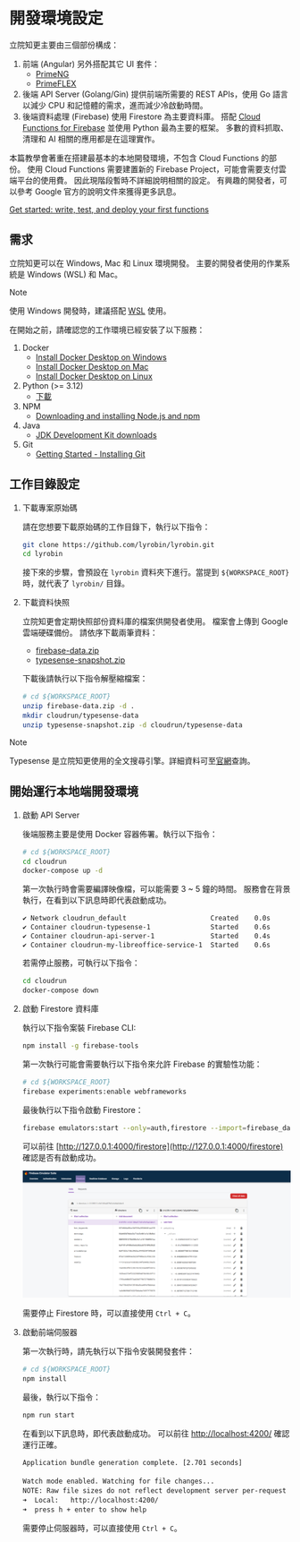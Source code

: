 # 開發環境設定

立院知更主要由三個部份構成：

1. 前端 (Angular)
    另外搭配其它 UI 套件：
    - [PrimeNG](https://primeng.org/)
    - [PrimeFLEX](https://primeflex.org/)
2. 後端 API Server (Golang/Gin)
    提供前端所需要的 REST APIs，使用 Go 語言以減少 CPU 和記憶體的需求，進而減少冷啟動時間。
3. 後端資料處理 (Firebase)
    使用 Firestore 為主要資料庫。
    搭配 [Cloud Functions for Firebase](https://firebase.google.com/docs/functions)
    並使用 Python 最為主要的框架。
    多數的資料抓取、清理和 AI 相關的應用都是在這理實作。

本篇教學會著重在搭建最基本的本地開發環境，不包含 Cloud Functions 的部份。
使用 Cloud Functions 需要建置新的 Firebase Project，可能會需要支付雲端平台的使用費。
因此現階段暫時不詳細說明相關的設定。
有興趣的開發者，可以參考 Google 官方的說明文件來獲得更多訊息。

[Get started: write, test, and deploy your first functions](https://firebase.google.com/docs/functions/get-started?gen=2nd)

## 需求

立院知更可以在 Windows, Mac 和 Linux 環境開發。
主要的開發者使用的作業系統是 Windows (WSL) 和 Mac。

> [!NOTE]
> 使用 Windows 開發時，建議搭配 [WSL](https://learn.microsoft.com/zh-tw/windows/wsl/install) 使用。

在開始之前，請確認您的工作環境已經安裝了以下服務：

1. Docker
    - [Install Docker Desktop on Windows](https://docs.docker.com/desktop/setup/install/windows-install/)
    - [Install Docker Desktop on Mac](https://docs.docker.com/desktop/setup/install/mac-install/)
    - [Install Docker Desktop on Linux](https://docs.docker.com/desktop/setup/install/linux/)
2. Python (>= 3.12)
    - [下載](https://www.python.org/downloads/)
3. NPM
    - [Downloading and installing Node.js and npm](https://docs.npmjs.com/downloading-and-installing-node-js-and-npm)
4. Java
    - [JDK Development Kit downloads](https://www.oracle.com/java/technologies/downloads/)
5. Git
    - [Getting Started - Installing Git](https://git-scm.com/book/en/v2/Getting-Started-Installing-Git)

## 工作目錄設定

1. 下載專案原始碼

    請在您想要下載原始碼的工作目錄下，執行以下指令：
    
    ```bash
    git clone https://github.com/lyrobin/lyrobin.git
    cd lyrobin
    ```

    接下來的步驟，會預設在 `lyrobin` 資料夾下進行。當提到 `${WORKSPACE_ROOT}`時，就代表了 `lyrobin/` 目錄。

2. 下載資料快照
    
    立院知更會定期快照部份資料庫的檔案供開發者使用。
    檔案會上傳到 Google 雲端硬碟備份。
    請依序下載兩筆資料：
    - [firebase-data.zip](https://drive.google.com/file/d/1iq27POIvPFgU-9NF6HhzGc9sAUe1pHpE/view?usp=sharing)
    - [typesense-snapshot.zip](https://drive.google.com/file/d/1yZMQ99AhNxDVlcfcPPsgqKWRF_l-l1zZ/view?usp=sharing)


    下載後請執行以下指令解壓縮檔案：

    ```bash
    # cd ${WORKSPACE_ROOT}
    unzip firebase-data.zip -d .
    mkdir cloudrun/typesense-data
    unzip typesense-snapshot.zip -d cloudrun/typesense-data
    ```

> [!NOTE]
> Typesense 是立院知更使用的全文搜尋引擎。詳細資料可至[官網](https://typesense.org/)查詢。

## 開始運行本地端開發環境

1. 啟動 API Server

    後端服務主要是使用 Docker 容器佈署。執行以下指令：

    ```bash
    # cd ${WORKSPACE_ROOT}
    cd cloudrun
    docker-compose up -d
    ```

    第一次執行時會需要編譯映像檔，可以能需要 3 ~ 5 鐘的時間。
    服務會在背景執行，在看到以下訊息時即代表啟動成功。

    ```
    ✔ Network cloudrun_default                     Created    0.0s 
    ✔ Container cloudrun-typesense-1               Started    0.6s 
    ✔ Container cloudrun-api-server-1              Started    0.4s 
    ✔ Container cloudrun-my-libreoffice-service-1  Started    0.6s 
    ```

    若需停止服務，可執行以下指令：

    ```bash
    cd cloudrun
    docker-compose down
    ```

2. 啟動 Firestore 資料庫

    執行以下指令案裝 Firebase CLI:

    ```bash
    npm install -g firebase-tools
    ```

    第一次執行可能會需要執行以下指令來允許 Firebase 的實驗性功能：

    ```bash
    # cd ${WORKSPACE_ROOT}
    firebase experiments:enable webframeworks
    ```

    最後執行以下指令啟動 Firestore：

    ```bash
    firebase emulators:start --only=auth,firestore --import=firebase_data
    ```

    可以前往 [http://127.0.0.1:4000/firestore](http://127.0.0.1:4000/firestore) 確認是否有啟動成功。

    ![firestore](assets/firestore_emulator.png)

    需要停止 Firestore 時，可以直接使用 `Ctrl + C`。

3. 啟動前端伺服器

    第一次執行時，請先執行以下指令安裝開發套件：

    ```bash
    # cd ${WORKSPACE_ROOT}
    npm install
    ```

    最後，執行以下指令：

    ```bash
    npm run start
    ```

    在看到以下訊息時，即代表啟動成功。
    可以前往 [http://localhost:4200/](http://localhost:4200/) 確認運行正確。

    ```bash
    Application bundle generation complete. [2.701 seconds]

    Watch mode enabled. Watching for file changes...
    NOTE: Raw file sizes do not reflect development server per-request transformations.
    ➜  Local:   http://localhost:4200/
    ➜  press h + enter to show help
    ```

    需要停止伺服器時，可以直接使用 `Ctrl + C`。
